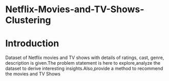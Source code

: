 # Netflix-Movies-and-TV-Shows-Clustering

# Introduction

Dataset of Netflix movies and TV shows with details of ratings, cast, genre, description is given.The problem statement is here to explore,analyze the dataset to derive  interesting insights.Also,provide a method to recommend the movies and TV Shows
